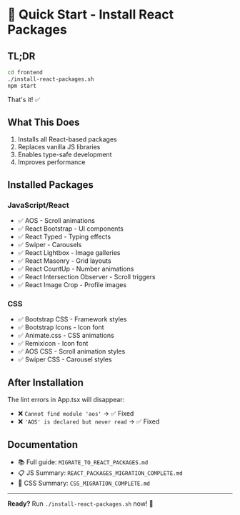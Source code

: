 # 🚀 Quick Start - Install React Packages

## TL;DR

```bash
cd frontend
./install-react-packages.sh
npm start
```

That's it! ✅

## What This Does

1. Installs all React-based packages
2. Replaces vanilla JS libraries
3. Enables type-safe development
4. Improves performance

## Installed Packages

### JavaScript/React
- ✅ AOS - Scroll animations
- ✅ React Bootstrap - UI components
- ✅ React Typed - Typing effects
- ✅ Swiper - Carousels
- ✅ React Lightbox - Image galleries
- ✅ React Masonry - Grid layouts
- ✅ React CountUp - Number animations
- ✅ React Intersection Observer - Scroll triggers
- ✅ React Image Crop - Profile images

### CSS
- ✅ Bootstrap CSS - Framework styles
- ✅ Bootstrap Icons - Icon font
- ✅ Animate.css - CSS animations
- ✅ Remixicon - Icon font
- ✅ AOS CSS - Scroll animation styles
- ✅ Swiper CSS - Carousel styles

## After Installation

The lint errors in App.tsx will disappear:
- ❌ `Cannot find module 'aos'` → ✅ Fixed
- ❌ `'AOS' is declared but never read` → ✅ Fixed

## Documentation

- 📚 Full guide: `MIGRATE_TO_REACT_PACKAGES.md`
- 📋 JS Summary: `REACT_PACKAGES_MIGRATION_COMPLETE.md`
- 🎨 CSS Summary: `CSS_MIGRATION_COMPLETE.md`

---

**Ready?** Run `./install-react-packages.sh` now! 🎉
